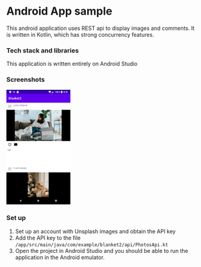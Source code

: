 # Android App sample
This android application uses REST api to display images and comments. It is written in Kotlin, which has strong concurrency features.

### Tech stack and libraries
This application is written entirely on Android Studio

### Screenshots

<img src="/img/screenshot1.png"
     alt="Website Screenshot"
     style="height: 300px;" />

### Set up
1. Set up an account with Unsplash images and obtain the API key
2. Add the API key to the file `/app/src/main/java/com/example/blanket2/api/PhotosApi.kt`
3. Open the project in Android Studio and you should be able to run the application in the Android emulator.
